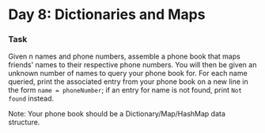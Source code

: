 # Day 8: Dictionaries and Maps

### Task
Given n names and phone numbers, assemble a phone book that maps friends' names to their respective phone numbers. You will then be given an unknown number of names to query your phone book for. For each name queried, print the associated entry from your phone book on a new line in the form ```name = phoneNumber```; if an entry for name is not found, print ```Not found``` instead.

Note: Your phone book should be a Dictionary/Map/HashMap data structure.
